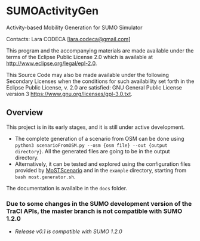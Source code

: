 # SUMOActivityGen

Activity-based Mobility Generation for SUMO Simulator

Contacts: Lara CODECA [lara.codeca@gmail.com]

This program and the accompanying materials are made available under the
terms of the Eclipse Public License 2.0 which is available at <http://www.eclipse.org/legal/epl-2.0>.

This Source Code may also be made available under the following Secondary Licenses when the conditions for such availability set forth in the Eclipse Public License, v. 2.0 are satisfied: GNU General Public License version 3 <https://www.gnu.org/licenses/gpl-3.0.txt>.

## Overview

This project is in its early stages, and it is still under active development.

* The complete generation of a scenario from OSM can be done using `python3 scenarioFromOSM.py --osm {osm file} --out {output directory}`. All the generated files are going to be in the output directory.
* Alternatively, it can be tested and explored using the configuration files provided by [MoSTScenario](https://github.com/lcodeca/MoSTScenario) and in the `example` directory, starting from `bash most.generator.sh`.

The documentation is availalbe in the `docs` folder.

### Due to some changes in the SUMO development version of the TraCI APIs, the master branch is not compatible with SUMO 1.2.0

* _Release v0.1 is compatible with SUMO 1.2.0_
